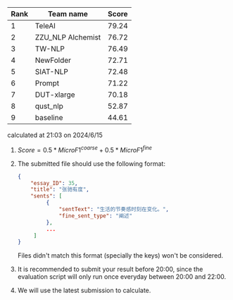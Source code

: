 | Rank | Team name         | Score |
| ---- | ----------------- | ----- |
| 1    | TeleAI            | 79.24 |
| 2    | ZZU_NLP Alchemist | 76.72 |
| 3    | TW-NLP            | 76.49 |
| 4    | NewFolder         | 72.71 |
| 5    | SIAT-NLP          | 72.48 |
| 6    | Prompt            | 71.22 |
| 7    | DUT-xlarge        | 70.18 |
| 8    | qust_nlp          | 52.87 |
| 9    | baseline          | 44.61 |

calculated at 21:03 on 2024/6/15



1. $Score = 0.5*MicroF1^{coarse}+0.5*MicroF1^{fine}$

2. The submitted file should use the following format:

   ~~~json
   { 
       "essay_ID": 35,
       "title": "张驰有度",
       "sents": [
            {
                "sentText": "生活的节奏感时刻在变化。",
                "fine_sent_type": "阐述"
            },
            ...
        ]
   }  
   ~~~

   Files didn't match this format (specially the keys) won't be considered.

3. It is recommended to submit your result before 20:00, since the evaluation script will only run once everyday between 20:00 and 22:00.

4. We will use the latest submission to calculate.
